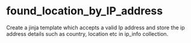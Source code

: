 # found_location_by_IP_address

Create a jinja template which accepts a valid Ip address and store the ip address details such as country, location etc in ip_info collection.
